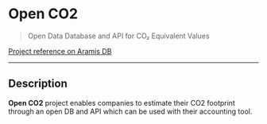 # Open CO2

> Open Data Database and API for CO₂ Equivalent Values

[Project reference on Aramis DB](https://www.aramis-a.admin.ch/Texte/?ProjectID=49723)

---

## Description

**Open CO2** project enables companies to estimate their CO2 footprint through an open DB and API which can be used with their accounting tool.
